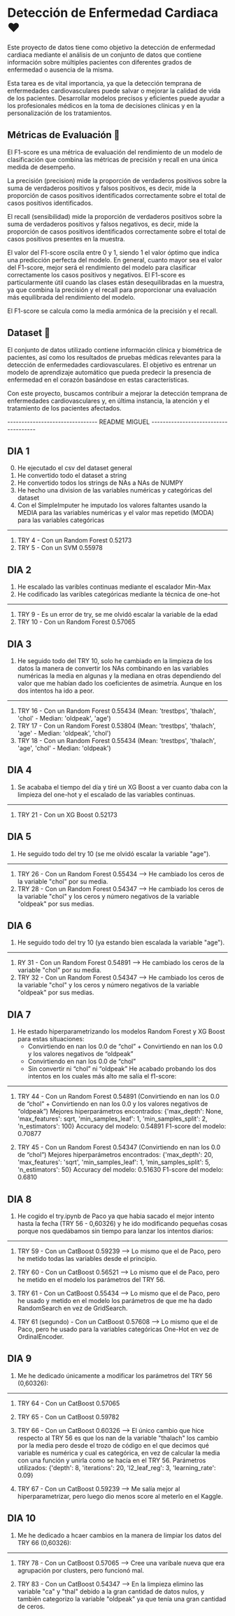 # Detección de Enfermedad Cardiaca :heart:
Este proyecto de datos tiene como objetivo la detección de enfermedad cardiaca mediante el análisis de un conjunto de datos que contiene información sobre múltiples pacientes con diferentes grados de enfermedad o ausencia de la misma.

Esta tarea es de vital importancia, ya que la detección temprana de enfermedades cardiovasculares puede salvar o mejorar la calidad de vida de los pacientes. Desarrollar modelos precisos y eficientes puede ayudar a los profesionales médicos en la toma de decisiones clínicas y en la personalización de los tratamientos.

## Métricas de Evaluación :syringe:
El F1-score es una métrica de evaluación del rendimiento de un modelo de clasificación que combina las métricas de precisión y recall en una única medida de desempeño.

La precisión (precision) mide la proporción de verdaderos positivos sobre la suma de verdaderos positivos y falsos positivos, es decir, mide la proporción de casos positivos identificados correctamente sobre el total de casos positivos identificados.

El recall (sensibilidad) mide la proporción de verdaderos positivos sobre la suma de verdaderos positivos y falsos negativos, es decir, mide la proporción de casos positivos identificados correctamente sobre el total de casos positivos presentes en la muestra.

El valor del F1-score oscila entre 0 y 1, siendo 1 el valor óptimo que indica una predicción perfecta del modelo. En general, cuanto mayor sea el valor del F1-score, mejor será el rendimiento del modelo para clasificar correctamente los casos positivos y negativos. El F1-score es particularmente útil cuando las clases están desequilibradas en la muestra, ya que combina la precisión y el recall para proporcionar una evaluación más equilibrada del rendimiento del modelo.

El F1-score se calcula como la media armónica de la precisión y el recall.

## Dataset :moyai:
El conjunto de datos utilizado contiene información clínica y biométrica de pacientes, así como los resultados de pruebas médicas relevantes para la detección de enfermedades cardiovasculares. El objetivo es entrenar un modelo de aprendizaje automático que pueda predecir la presencia de enfermedad en el corazón basándose en estas características.

Con este proyecto, buscamos contribuir a mejorar la detección temprana de enfermedades cardiovasculares y, en última instancia, la atención y el tratamiento de los pacientes afectados.






--------------------------------        README MIGUEL        -------------------------------------

## DIA 1

0. He ejecutado el csv del dataset general
1. He convertido todo el dataset a string
2. He convertido todos los strings de NAs a NAs de NUMPY
3. He hecho una division de las variables numéricas y categóricas del dataset
4. Con el SimpleImputer he imputado los valores faltantes usando la MEDIA para las variables numéricas y el valor mas repetido (MODA) para las variables categóricas
----------------------------------------------------------------------------------------------------
1. TRY 4 - Con un Random Forest 0.52173
2. TRY 5 - Con un SVM 0.55978 


## DIA 2

1. He escalado las varibles continuas mediante el escalador Min-Max
2. He codificado las varibles categóricas mediante la técnica de one-hot
----------------------------------------------------------------------------------------------------
1. TRY 9 - Es un error de try, se me olvidó escalar la variable de la edad
2. TRY 10 - Con un Random Forest 0.57065


## DIA 3

1. He seguido todo del TRY 10, solo he cambiado en la limpieza de los datos la manera de convertir los NAs combinando en las variables numéricas la media en algunas y la mediana en otras dependiendo del valor que me habían dado los coeficientes de asimetría. Aunque en los dos intentos ha ido a peor.
----------------------------------------------------------------------------------------------------
1. TRY 16 - Con un Random Forest 0.55434    (Mean: 'trestbps', 'thalach', 'chol'   -   Median: 'oldpeak', 'age')
2. TRY 17 - Con un Random Forest 0.53804     (Mean: 'trestbps', 'thalach', 'age'   -   Median: 'oldpeak', 'chol')
3. TRY 18 - Con un Random Forest 0.55434    (Mean: 'trestbps', 'thalach', 'age', 'chol'   -   Median: 'oldpeak')


## DIA 4

1. Se acababa el tiempo del día y tiré un XG Boost a ver cuanto daba con la limpieza del one-hot y el escalado de las variables continuas.
----------------------------------------------------------------------------------------------------
1. TRY 21 - Con un XG Boost 0.52173


## DIA 5

1. He seguido todo del try 10 (se me olvidó escalar la variable "age").
----------------------------------------------------------------------------------------------------
1. TRY 26 - Con un Random Forest 0.55434 --> He cambiado los ceros de la variable "chol" por su media.
2. TRY 28 - Con un Random Forest 0.54347 --> He cambiado los ceros de la variable "chol" y los ceros y número negativos de la variable "oldpeak" por sus medias.
   
   
## DIA 6

1. He seguido todo del try 10 (ya estando bien escalada la variable "age").
----------------------------------------------------------------------------------------------------
1. RY 31 - Con un Random Forest 0.54891 --> He cambiado los ceros de la variable "chol" por su media.
2. TRY 32 - Con un Random Forest 0.54347 --> He cambiado los ceros de la variable "chol" y los ceros y número negativos de la variable "oldpeak" por sus medias.


## DIA 7

1. He estado hiperparametrizando los modelos Random Forest y XG Boost para estas situaciones:
   - Convirtiendo en nan los 0.0 de “chol” + Convirtiendo en nan los 0.0 y los valores negativos de “oldpeak”
   - Convirtiendo en nan los 0.0 de “chol” 
   - Sin convertir ni “chol” ni “oldpeak”
He acabado probando los dos intentos en los cuales más alto me salía el f1-score:
----------------------------------------------------------------------------------------------------
1. TRY 44 - Con un Random Forest 0.54891 (Convirtiendo en nan los 0.0 de “chol” + Convirtiendo en nan los 0.0 y los valores negativos de “oldpeak”)
Mejores hiperparámetros encontrados: {'max_depth': None, 'max_features': sqrt, 'min_samples_leaf': 1, 'min_samples_split': 2, 'n_estimators': 100}
Accuracy del modelo: 0.54891
F1-score del modelo: 0.70877

2. TRY 45 - Con un Random Forest 0.54347 (Convirtiendo en nan los 0.0 de “chol”)
Mejores hiperparámetros encontrados: {'max_depth': 20, 'max_features': 'sqrt', 'min_samples_leaf': 1, 'min_samples_split': 5, 'n_estimators': 50}
Accuracy del modelo: 0.51630
F1-score del modelo: 0.6810


## DIA 8 

1. He cogido el try.ipynb de Paco ya que habia sacado el mejor intento hasta la fecha (TRY 56 - 0,60326) y he ido modificando pequeñas cosas porque nos quedábamos sin tiempo para lanzar los intentos diarios:
----------------------------------------------------------------------------------------------------
1. TRY 59 - Con un CatBoost 0.59239 --> Lo mismo que el de Paco, pero he metido todas las variables desde el principio.

2. TRY 60 - Con un CatBoost 0.56521 --> Lo mismo que el de Paco, pero he metido en el modelo los parámetros del TRY 56.

3. TRY 61 - Con un CatBoost 0.55434 --> Lo mismo que el de Paco, pero he usado y metido en el modelo los parámetros de que me ha dado RandomSearch en vez de GridSearch.

3. TRY 61 (segundo) - Con un CatBoost 0.57608 --> Lo mismo que el de Paco, pero he usado para la variables categóricas One-Hot en vez de OrdinalEncoder.


## DIA 9

1. Me he dedicado únicamente a modificar los parámetros del TRY 56 (0,60326):
----------------------------------------------------------------------------------------------------
1. TRY 64 - Con un CatBoost 0.57065 

2. TRY 65 - Con un CatBoost 0.59782 

3. TRY 66 - Con un CatBoost 0.60326 --> El único cambio que hice respecto al TRY 56 es que los nan de la variable "thalach" los cambio por la media pero desde el trozo de código en el que decimos qué variable es numérica y cual es categórica, en vez de calcular la media con una función y unirla como se hacía en el TRY 56.
Parámetros utilizados: {'depth': 8, 'iterations': 20, 'l2_leaf_reg': 3, 'learning_rate': 0.09} 

4. TRY 67 - Con un CatBoost 0.59239 --> Me salía mejor al hiperparametrizar, pero luego dio menos score al meterlo en el Kaggle.


## DIA 10

1. Me he dedicado a hcaer cambios en la manera de limpiar los datos del TRY 66 (0,60326):
----------------------------------------------------------------------------------------------------
1. TRY 78 - Con un CatBoost 0.57065 --> Cree una varibale nueva que era agrupación por clusters, pero funcionó mal.

2. TRY 83 - Con un CatBoost 0.54347 --> En la limpieza elimino las variable "ca" y "thal" debido a la gran cantidad de datos nulos, y también categorizo la variable "oldpeak" ya que tenía una gran cantidad de ceros.